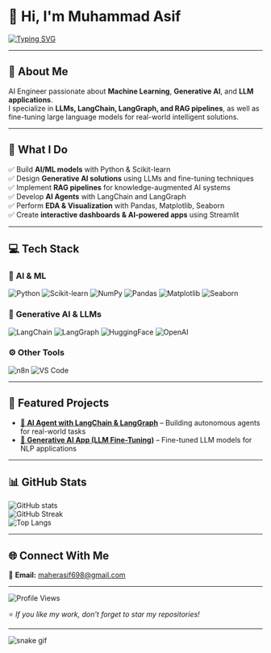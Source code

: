 # 👋 Hi, I'm Muhammad Asif  

[![Typing SVG](https://readme-typing-svg.herokuapp.com?font=Fira+Code&size=24&pause=1000&color=36BCF7&width=800&lines=AI+Engineer+%7C+ML+%26+Generative+AI;LLMs+Fine-Tuning+%7C+LangChain+%26+RAG;Building+AI+Agents+%7C+Automation+Workflows)](https://git.io/typing-svg)

---

## 💫 About Me  
AI Engineer passionate about **Machine Learning**, **Generative AI**, and **LLM applications**.  
I specialize in **LLMs, LangChain, LangGraph, and RAG pipelines**, as well as fine-tuning large language models for real-world intelligent solutions.  

---

## 🚀 What I Do  
✅ Build **AI/ML models** with Python & Scikit-learn  
✅ Design **Generative AI solutions** using LLMs and fine-tuning techniques  
✅ Implement **RAG pipelines** for knowledge-augmented AI systems  
✅ Develop **AI Agents** with LangChain and LangGraph  
✅ Perform **EDA & Visualization** with Pandas, Matplotlib, Seaborn  
✅ Create **interactive dashboards & AI-powered apps** using Streamlit

---

## 💻 Tech Stack  

### 🧠 **AI & ML**
![Python](https://img.shields.io/badge/Python-3776AB?style=for-the-badge&logo=python&logoColor=white)
![Scikit-learn](https://img.shields.io/badge/Scikit--learn-F7931E?style=for-the-badge&logo=scikit-learn&logoColor=white)
![NumPy](https://img.shields.io/badge/NumPy-013243?style=for-the-badge&logo=numpy&logoColor=white)
![Pandas](https://img.shields.io/badge/Pandas-150458?style=for-the-badge&logo=pandas&logoColor=white)
![Matplotlib](https://img.shields.io/badge/Matplotlib-3776AB?style=for-the-badge)
![Seaborn](https://img.shields.io/badge/Seaborn-009688?style=for-the-badge)

### 🤖 **Generative AI & LLMs**
![LangChain](https://img.shields.io/badge/LangChain-000000?style=for-the-badge)
![LangGraph](https://img.shields.io/badge/LangGraph-000000?style=for-the-badge)
![HuggingFace](https://img.shields.io/badge/HuggingFace-FFD21E?style=for-the-badge&logo=huggingface&logoColor=black)
![OpenAI](https://img.shields.io/badge/OpenAI-412991?style=for-the-badge&logo=openai&logoColor=white)

### ⚙️ **Other Tools**
![n8n](https://img.shields.io/badge/n8n-1ABC9C?style=for-the-badge&logo=n8n&logoColor=white)
![VS Code](https://img.shields.io/badge/VS_Code-007ACC?style=for-the-badge&logo=visual-studio-code&logoColor=white)

---

## 📌 Featured Projects  
- [🤖 **AI Agent with LangChain & LangGraph**](https://github.com/muhammad-asif07-ml/meeting-prepration-agent) – Building autonomous agents for real-world tasks  
- [🧠 **Generative AI App (LLM Fine-Tuning)**](https://www.kaggle.com/code/muhammadasif786/fine-tuning-llama-3/edit) – Fine-tuned LLM models for NLP applications  
  

---

## 📊 GitHub Stats  
![GitHub stats](https://github-readme-stats.vercel.app/api?username=muhammad-asif07-ml&show_icons=true&theme=radical)  
![GitHub Streak](https://github-readme-streak-stats.herokuapp.com/?user=muhammad-asif07-ml&theme=radical)  
![Top Langs](https://github-readme-stats.vercel.app/api/top-langs/?username=muhammad-asif07-ml&layout=compact&theme=radical)  

---

## 🌐 Connect With Me  
📧 **Email:** maherasif698@gmail.com  
  

---

![Profile Views](https://komarev.com/ghpvc/?username=muhammad-asif07-ml&color=blue)  

⭐ *If you like my work, don’t forget to star my repositories!*  

---

<!-- Snake animation: make sure snake.svg exists in repo root, or update path to the image you uploaded -->
![snake gif](https://raw.githubusercontent.com/muhammad-asif-ai/muhammad-asif07-ml/main/snake.svg)
